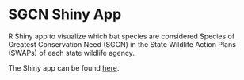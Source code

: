 # SGCN Shiny App
 
R Shiny app to visualize which bat species are considered Species of Greatest Conservation Need (SGCN) in the State Wildlife Action Plans (SWAPs) of each state wildlife agency. 

The Shiny app can be found [here]( https://batcon.shinyapps.io/species_of_greatest_conservation_need/).
